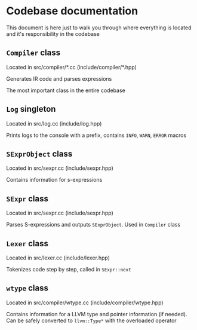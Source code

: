 # Codebase documentation
This document is here just to walk you through where everything is located and it's responsibility in the codebase

## ```Compiler``` class
Located in src/compiler/\*.cc (include/compiler/\*.hpp)

Generates IR code and parses expressions

The most important class in the entire codebase

## ```Log``` singleton
Located in src/log.cc (include/log.hpp)

Prints logs to the console with a prefix, contains ```INFO```, ```WARN```, ```ERROR``` macros

## ```SExprObject``` class
Located in src/sexpr.cc (include/sexpr.hpp)

Contains information for s-expressions

## ```SExpr``` class
Located in src/sexpr.cc (include/sexpr.hpp)

Parses S-expressions and outputs ```SExprObject```. Used in ```Compiler``` class

## ```Lexer``` class
Located in src/lexer.cc (include/lexer.hpp)

Tokenizes code step by step, called in ```SExpr::next```

## ```wtype``` class
Located in src/compiler/wtype.cc (include/compiler/wtype.hpp)

Contains information for a LLVM type and pointer information (if needed). Can be safely converted to ```llvm::Type*``` with the overloaded operator